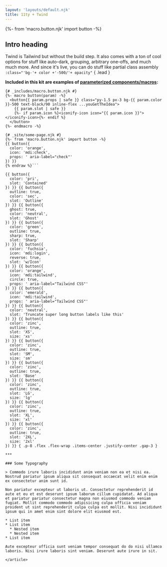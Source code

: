 ```yaml
---
layout: 'layouts/default.njk'
title: 11ty + Twind
---
```


{%- from 'macro.button.njk' import button -%}

<article class="{{ site.prose }}">

## Intro heading

Twind is Tailwind but without the build step. It also comes with a ton of cool options for stuff like auto-dark, grouping, arbitrary one-offs, and much much more. And since it's live, you can do stuff like partial class assembly `:class="'bg-'+ color +'-500/'+ opacity"` { .lead }

**Included in this kit are examples of [parameterized components/macros](https://github.com/craigerskine/11ty-twind/blob/main/_site/_includes/macro.button.njk):**

```twig{% raw %}
{# _includes/macro.button.njk #}
{%- macro button(param) -%}
  <button{{ param.props | safe }} class="py-1.5 px-3 bg-{{ param.color }}-500 text-black/90 inline-flex ...youGetTheIdea">
    {{ param.slot | safe }}
    {%- if param.icon %}<iconify-icon icon="{{ param.icon }}"></iconify-icon>{%- endif %}
  </button>
{%- endmacro -%}

{# _site/some-page.njk #}
{%- from 'macro.button.njk' import button -%}
{{ button({
  color: 'orange',
  icon: 'mdi:check',
  props: ' aria-label="check"'
}) }}
{% endraw %}```

{{ button({
  color: 'pri',
  slot: 'Contained'
}) }} {{ button({
  outline: true,
  color: 'sec',
  slot: 'Outline'
}) }} {{ button({
  ghost: true,
  color: 'neutral',
  slot: 'Ghost'
}) }} {{ button({
  color: 'green',
  outline: true,
  sharp: true,
  slot: 'Sharp'
}) }} {{ button({
  color: 'fuchsia',
  icon: 'mdi:login',
  reverse: true,
  slot: 'w/Icon'
}) }} {{ button({
  color: 'orange',
  icon: 'mdi:tailwind',
  circle: true,
  props: ' aria-label="Tailwind CSS"'
}) }} {{ button({
  color: 'emerald',
  icon: 'mdi:tailwind',
  props: ' aria-label="Tailwind CSS"'
}) }} {{ button({
  color: 'neutral',
  slot: 'Truncate super long button labels like this'
}) }} {{ button({
  color: 'zinc',
  outline: true,
  slot: 'XS',
  size: 'xs'
}) }} {{ button({
  color: 'zinc',
  outline: true,
  slot: 'SM',
  size: 'sm'
}) }} {{ button({
  color: 'zinc',
  outline: true,
  slot: 'Base'
}) }} {{ button({
  color: 'zinc',
  outline: true,
  slot: 'LG',
  size: 'lg'
}) }} {{ button({
  color: 'zinc',
  outline: true,
  slot: 'XL',
  size: 'xl'
}) }} {{ button({
  color: 'zinc',
  outline: true,
  slot: '2XL',
  size: '2xl'
}) }} { .p-8 .flex .flex-wrap .items-center .justify-center .gap-3 }

***

### Some Typography

> Commodo irure laboris incididunt anim veniam non ea et nisi ea. Nostrud pariatur ipsum aliqua sit consequat occaecat velit enim enim ex consectetur anim sunt id.

Non pariatur excepteur ut laboris ut. Consectetur reprehenderit id aute et eu et est deserunt ipsum laborum cillum cupidatat. Ad aliqua et pariatur pariatur consectetur magna non eiusmod commodo veniam fugiat. Mollit commodo commodo adipisicing culpa officia veniam proident ut sint reprehenderit culpa culpa est mollit. Nisi incididunt ipsum qui in amet enim sint dolore elit eiusmod est.

* List item
* List item
  * Nested item
  * Nested item
* List item

Aute excepteur officia sunt veniam tempor consequat do do nisi ullamco laboris. Nisi irure laboris sint veniam. Deserunt aute irure in sit.

</article>